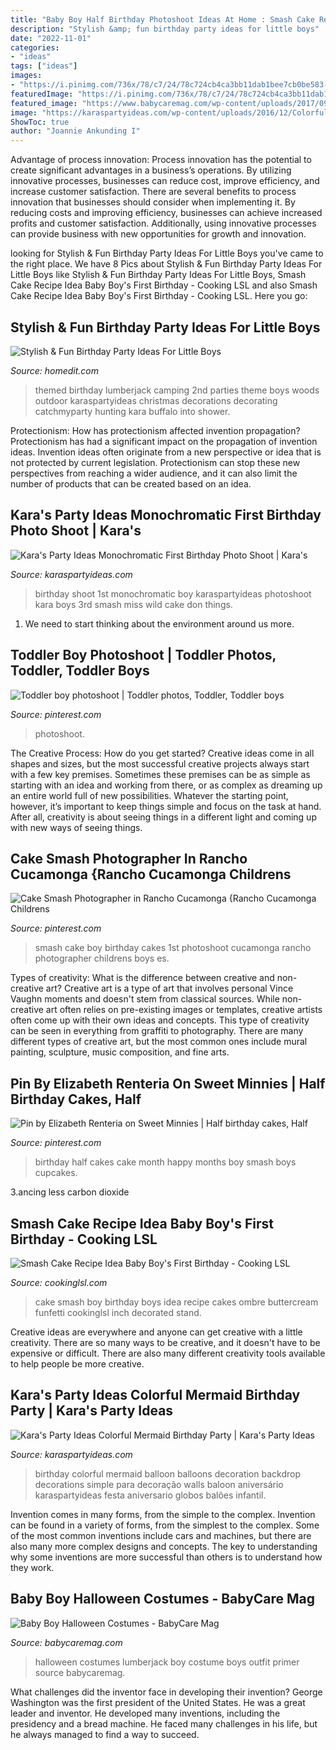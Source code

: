 ```yaml
---
title: "Baby Boy Half Birthday Photoshoot Ideas At Home : Smash Cake Recipe Idea Baby Boy&#039;s First Birthday"
description: "Stylish &amp; fun birthday party ideas for little boys"
date: "2022-11-01"
categories:
- "ideas"
tags: ["ideas"]
images:
- "https://i.pinimg.com/736x/78/c7/24/78c724cb4ca3bb11dab1bee7cb0be583--boy-cake-smash-boy-cakes.jpg"
featuredImage: "https://i.pinimg.com/736x/78/c7/24/78c724cb4ca3bb11dab1bee7cb0be583--boy-cake-smash-boy-cakes.jpg"
featured_image: "https://www.babycaremag.com/wp-content/uploads/2017/09/cba985368090a9ec11a9db8a040339cf.jpg"
image: "https://karaspartyideas.com/wp-content/uploads/2016/12/Colorful-Mermaid-Birthday-Party-via-Karas-Party-Ideas-KarasPartyIdeas.com6_.jpg"
ShowToc: true
author: "Joannie Ankunding I"
---
```



Advantage of process innovation:
Process innovation has the potential to create significant advantages in a business’s operations. By utilizing innovative processes, businesses can reduce cost, improve efficiency, and increase customer satisfaction.
There are several benefits to process innovation that businesses should consider when implementing it. By reducing costs and improving efficiency, businesses can achieve increased profits and customer satisfaction. Additionally, using innovative processes can provide business with new opportunities for growth and innovation.

	

		
looking for Stylish &amp; Fun Birthday Party Ideas For Little Boys you've came to the right place. We have 8 Pics about Stylish &amp; Fun Birthday Party Ideas For Little Boys like Stylish &amp; Fun Birthday Party Ideas For Little Boys, Smash Cake Recipe Idea Baby Boy&#039;s First Birthday - Cooking LSL and also Smash Cake Recipe Idea Baby Boy&#039;s First Birthday - Cooking LSL. Here you go:
		
    
## Stylish &amp; Fun Birthday Party Ideas For Little Boys

<img loading=lazy src="https://cdn.homedit.com/wp-content/uploads/2015/03/Lumberjack-party-themed.jpg" onerror="this.onerror=null;this.src='https://tse1.mm.bing.net/th?id=OIP.FJRL7m_X7cTd-Rn1ejfeSgHaLE&amp;pid=15.1';" alt="Stylish &amp; Fun Birthday Party Ideas For Little Boys">

_Source: homedit.com_

>themed birthday lumberjack camping 2nd parties theme boys woods outdoor karaspartyideas christmas decorations decorating catchmyparty hunting kara buffalo into shower. 

	

Protectionism: How has protectionism affected invention propagation?
Protectionism has had a significant impact on the propagation of invention ideas. Invention ideas often originate from a new perspective or idea that is not protected by current legislation. Protectionism can stop these new perspectives from reaching a wider audience, and it can also limit the number of products that can be created based on an idea.

    
## Kara&#039;s Party Ideas Monochromatic First Birthday Photo Shoot | Kara&#039;s

<img loading=lazy src="https://karaspartyideas.com/wp-content/uploads/2017/02/Monochromatic-First-Birthday-Photo-Shoot-via-Karas-Party-Ideas-KarasPartyIdeas.com2_.jpg" onerror="this.onerror=null;this.src='https://tse1.mm.bing.net/th?id=OIP.NOa8kqjWanfovFTygv8MCAHaLH&amp;pid=15.1';" alt="Kara&#039;s Party Ideas Monochromatic First Birthday Photo Shoot | Kara&#039;s">

_Source: karaspartyideas.com_

>birthday shoot 1st monochromatic boy karaspartyideas photoshoot kara boys 3rd smash miss wild cake don things. 

	

1. We need to start thinking about the environment around us more.

    
## Toddler Boy Photoshoot | Toddler Photos, Toddler, Toddler Boys

<img loading=lazy src="https://i.pinimg.com/736x/b2/1d/67/b21d67bcc8abc029c553343846cc2168.jpg" onerror="this.onerror=null;this.src='https://tse3.mm.bing.net/th?id=OIP.n05JnBNRAil6Ve9Oc3py7gHaJh&amp;pid=15.1';" alt="Toddler boy photoshoot | Toddler photos, Toddler, Toddler boys">

_Source: pinterest.com_

>photoshoot. 

	

The Creative Process: How do you get started?
Creative ideas come in all shapes and sizes, but the most successful creative projects always start with a few key premises. Sometimes these premises can be as simple as starting with an idea and working from there, or as complex as dreaming up an entire world full of new possibilities. Whatever the starting point, however, it’s important to keep things simple and focus on the task at hand. After all, creativity is about seeing things in a different light and coming up with new ways of seeing things.

    
## Cake Smash Photographer In Rancho Cucamonga {Rancho Cucamonga Childrens

<img loading=lazy src="https://i.pinimg.com/736x/78/c7/24/78c724cb4ca3bb11dab1bee7cb0be583--boy-cake-smash-boy-cakes.jpg" onerror="this.onerror=null;this.src='https://tse1.mm.bing.net/th?id=OIP.kAIn8KhsP-97eNKSSZJy3wHaLI&amp;pid=15.1';" alt="Cake Smash Photographer in Rancho Cucamonga {Rancho Cucamonga Childrens">

_Source: pinterest.com_

>smash cake boy birthday cakes 1st photoshoot cucamonga rancho photographer childrens boys es. 

	

Types of creativity: What is the difference between creative and non-creative art?
Creative art is a type of art that involves personal Vince Vaughn moments and doesn't stem from classical sources. While non-creative art often relies on pre-existing images or templates, creative artists often come up with their own ideas and concepts. This type of creativity can be seen in everything from graffiti to photography. There are many different types of creative art, but the most common ones include mural painting, sculpture, music composition, and fine arts.

    
## Pin By Elizabeth Renteria On Sweet Minnies | Half Birthday Cakes, Half

<img loading=lazy src="https://i.pinimg.com/736x/cd/17/c5/cd17c5573607cccea77a2b751b4e9e3d--half-birthday-birthday-cakes.jpg" onerror="this.onerror=null;this.src='https://tse4.mm.bing.net/th?id=OIP.4aQXKdR4zPwuvo9opuV4PAHaJ3&amp;pid=15.1';" alt="Pin by Elizabeth Renteria on Sweet Minnies | Half birthday cakes, Half">

_Source: pinterest.com_

>birthday half cakes cake month happy months boy smash boys cupcakes. 

	

3.ancing less carbon dioxide 

    
## Smash Cake Recipe Idea Baby Boy&#039;s First Birthday - Cooking LSL

<img loading=lazy src="https://cookinglsl.com/wp-content/uploads/2017/08/funfetti-smash-cake-baby-boy-2-1.jpg" onerror="this.onerror=null;this.src='https://tse4.mm.bing.net/th?id=OIP.V5Pm88Ai6-18wV1XJ5urigHaLH&amp;pid=15.1';" alt="Smash Cake Recipe Idea Baby Boy&#039;s First Birthday - Cooking LSL">

_Source: cookinglsl.com_

>cake smash boy birthday boys idea recipe cakes ombre buttercream funfetti cookinglsl inch decorated stand. 

	

Creative ideas are everywhere and anyone can get creative with a little creativity. There are so many ways to be creative, and it doesn't have to be expensive or difficult. There are also many different creativity tools available to help people be more creative.

    
## Kara&#039;s Party Ideas Colorful Mermaid Birthday Party | Kara&#039;s Party Ideas

<img loading=lazy src="https://karaspartyideas.com/wp-content/uploads/2016/12/Colorful-Mermaid-Birthday-Party-via-Karas-Party-Ideas-KarasPartyIdeas.com6_.jpg" onerror="this.onerror=null;this.src='https://tse3.mm.bing.net/th?id=OIP.u5r--5w5fcnHf-bnwyf3ygHaLJ&amp;pid=15.1';" alt="Kara&#039;s Party Ideas Colorful Mermaid Birthday Party | Kara&#039;s Party Ideas">

_Source: karaspartyideas.com_

>birthday colorful mermaid balloon balloons decoration backdrop decorations simple para decoração walls baloon aniversário karaspartyideas festa aniversario globos balões infantil. 

	

Invention comes in many forms, from the simple to the complex.
Invention can be found in a variety of forms, from the simplest to the complex. Some of the most common inventions include cars and machines, but there are also many more complex designs and concepts. The key to understanding why some inventions are more successful than others is to understand how they work.

    
## Baby Boy Halloween Costumes - BabyCare Mag

<img loading=lazy src="https://www.babycaremag.com/wp-content/uploads/2017/09/cba985368090a9ec11a9db8a040339cf.jpg" onerror="this.onerror=null;this.src='https://tse2.mm.bing.net/th?id=OIP.5C7Hbx9VXfnh8L5LDNd33gHaLO&amp;pid=15.1';" alt="Baby Boy Halloween Costumes - BabyCare Mag">

_Source: babycaremag.com_

>halloween costumes lumberjack boy costume boys outfit primer source babycaremag. 

	

What challenges did the inventor face in developing their invention?
George Washington was the first president of the United States. He was a great leader and inventor. He developed many inventions, including the presidency and a bread machine. He faced many challenges in his life, but he always managed to find a way to succeed.

